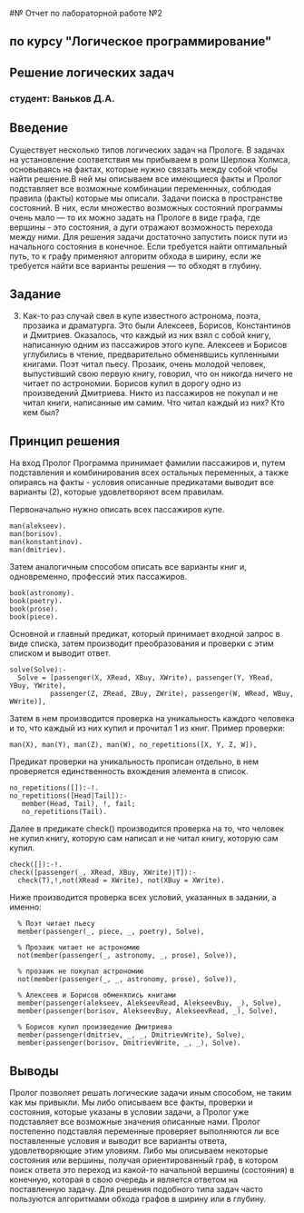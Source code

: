 #№ Отчет по лабораторной работе №2
## по курсу "Логическое программирование"

## Решение логических задач

### студент: Ваньков Д.А.


## Введение
Существует несколько типов логических задач на Прологе.
В задачах на установление соответствия мы прибываем в роли Шерлока Холмса, основываясь на фактах, которые нужно связать между собой чтобы найти решение.В ней мы описываем все имеющиеся факты и Пролог подставляет все возможные комбинации переменнных, соблюдая правила (факты) которые мы описали.
Задачи поиска в пространстве состояний. В них, если множество возможных состояний программы очень мало — то их можно задать на Прологе в виде графа, где вершины - это состояния, а дуги отражают возможность перехода между ними. Для решения задачи достаточно запустить поиск пути из начального состояния в конечное. Если требуется найти оптимальный путь, то к графу применяют алгоритм обхода в ширину, если же требуется найти все варианты решения — то обходят в глубину.

## Задание
3. Как-то раз случай свел в купе известного астронома, поэта, прозаика и драматурга. Это были Алексеев, Борисов, Константинов и Дмитриев. Оказалось, что каждый из них взял с собой книгу, написанную одним из пассажиров этого купе. Алексеев и Борисов углубились в чтение, предварительно обменявшись купленными книгами. Поэт читал пьесу. Прозаик, очень молодой человек, выпустивший свою первую книгу, говорил, что он никогда ничего не читает по астрономии. Борисов купил в дорогу одно из произведений Дмитриева. Никто из пассажиров не покупал и не читал книги, написанные им самим. Что читал каждый из них? Кто кем был?

## Принцип решения

На вход Пролог Программа принимает фамилии пассажиров и, путем подставления и комбинирования всех остальных переменных, а также опираясь на факты - условия описанные предикатами выводит все варианты (2), которые удовлетворяют всем правилам.

Первоначально нужно описать всех пассажиров купе.
```
man(alekseev).
man(borisov).
man(konstantinov).
man(dmitriev).
```
Затем аналогичным способом описать все варианты книг и, одновременно, профессий этих пассажиров.
```
book(astronomy).
book(poetry).
book(prose).
book(piece).
```
Основной и главный предикат, который принимает входной запрос в виде списка, затем производит преобразования и проверки с этим списком и выводит ответ.
```
solve(Solve):-
  Solve = [passenger(X, XRead, XBuy, XWrite), passenger(Y, YRead, YBuy, YWrite),
          passenger(Z, ZRead, ZBuy, ZWrite), passenger(W, WRead, WBuy, WWrite)],
```
Затем в нем производится проверка на уникальность каждого человека и то, что каждый из них купил и прочитал 1 из книг.
Пример проверки:
```
man(X), man(Y), man(Z), man(W), no_repetitions([X, Y, Z, W]),
```
Предикат проверки на уникальность прописан отдельно, в нем проверяется единственность вхождения элемента в список.
```
no_repetitions([]):-!.
no_repetitions([Head|Tail]):-
   member(Head, Tail), !, fail;
   no_repetitions(Tail).
```
Далее в предикате check() производится проверка на то, что человек не купил книгу, которую сам написал и не читал книгу, которую сам купил.
```
check([]):-!.
check([passenger(_, XRead, XBuy, XWrite)|T]):-
  check(T),!,not(XRead = XWrite), not(XBuy = XWrite).
```
Ниже производится проверка всех условий, указанных в задании, а именно:
```
  % Поэт читает пьесу
  member(passenger(_, piece, _, poetry), Solve),

  % Прозаик читает не астрономию
  not(member(passenger(_, astronomy, _, prose), Solve)),

  % прозаик не покупал астрономию
  not(member(passenger(_, _, astronomy, prose), Solve)),

  % Алексеев и Борисов обменялись книгами
  member(passenger(alekseev, AlekseevRead, AlekseevBuy, _), Solve),
  member(passenger(borisov, AlekseevBuy, AlekseevRead, _), Solve),

  % Борисов купил произведение Дмитриева
  member(passenger(dmitriev, _, _, DmitrievWrite), Solve),
  member(passenger(borisov, DmitrievWrite, _, _), Solve).
```

## Выводы

Пролог позволяет решать логические задачи иным способом, не таким как мы привыкли. Мы либо описываем все факты, проверки и состояния, которые указаны в условии задачи, а Пролог уже подставляет все возможные значения описанные нами. Пролог постепенно подставляя переменные проверяет выполняются ли все поставленные условия и выводит все варианты ответа, удовлетворяющие этим уловиям.
Либо мы описываем некоторые состояния или вершины, получая ориентированный граф, в котором поиск ответа это переход из какой-то начальной вершины (состояния) в конечную, которая в свою очередь и является ответом на поставленную задачу. Для решения подобного типа задач часто пользуются алгоритмами обхода графов в ширину или в глубину.
